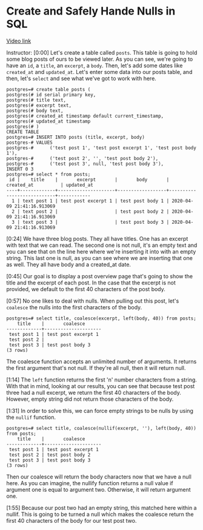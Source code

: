 # Create and Safely Hande Nulls in SQL

[Video link](https://www.egghead.io/lessons/postgresql-create-and-safely-hande-nulls-in-sql)

Instructor: [0:00] Let's create a table called `posts`. This table is going to hold some blog posts of ours to be viewed later. As you can see, we're going to have an `id`, a `title`, an `excerpt`, a `body`. Then, let's add some dates like `created_at` and `updated_at`. Let's enter some data into our posts table, and then, let's `select` and see what we've got to work with here.

```postgres
postgres=# create table posts (
postgres(# id serial primary key,
postgres(# title text,
postgres(# excerpt text,
postgres(# body text,
postgres(# created_at timestamp default current_timestamp,
postgres(# updated_at timestamp
postgres(# )
CREATE TABLE
postgres=# INSERT INTO posts (title, excerpt, body)
postgres-# VALUES
postgres-#      ('test post 1', 'test post excerpt 1', 'test post body 1'),
postgres-#      ('test post 2', '', 'test post body 2'),
postgres-#      ('test post 3', null, 'test post body 3'),
INSERT 0 3
postgres=# select * from posts; 
 id |    title    |       excerpt       |       body       |        created_at          | updated_at
----+-------------+---------------------+------------------+----------------------------+------------
  1 | text post 1 | test post excerpt 1 | test post body 1 | 2020-04-09 21:41:16.913069
  2 | text post 2 |                     | test post body 2 | 2020-04-09 21:41:16.913069
  3 | text post 3 |                     | test post body 3 | 2020-04-09 21:41:16.913069
```

[0:24] We have three blog posts. They all have titles. One has an excerpt with text that we can read. The second one is not null, it's an empty text and you can see that on the line here where we're inserting it into with an empty string. This last one is null, as you can see where we are inserting that one as well. They all have body and a created_at date.

[0:45] Our goal is to display a post overview page that's going to show the title and the excerpt of each post. In the case that the excerpt is not provided, we default to the first 40 characters of the post body.

[0:57] No one likes to deal with nulls. When pulling out this post, let's `coalesce` the nulls into the first characters of the body. 

```postgres
postgres=# select title, coalesce(excerpt, left(body, 40)) from posts;
    title    |       coalesce
-------------+---------------------
 test post 1 | test post excerpt 1
 test post 2 | 
 test post 3 | test post body 3
(3 rows)
```

The coalesce function accepts an unlimited number of arguments. It returns the first argument that's not null. If they're all null, then it will return null.

[1:14] The `left` function returns the first 'n' number characters from a string. With that in mind, looking at our results, you can see that because test post three had a null excerpt, we return the first 40 characters of the body. However, empty string did not return those characters of the body.

[1:31] In order to solve this, we can force empty strings to be nulls by using the `nullif` function.

```postgres
postgres=# select title, coalesce(nullif(excerpt, ''), left(body, 40)) from posts;
    title    |       coalesce
-------------+---------------------
 test post 1 | test post excerpt 1
 test post 2 | test post body 2
 test post 3 | test post body 3
(3 rows)
```

Then our coalesce will return the body characters now that we have a null here. As you can imagine, the nullify function returns a null value if argument one is equal to argument two. Otherwise, it will return argument one.

[1:55] Because our post two had an empty string, this matched here within a nullif. This is going to be turned a null which makes the coalesce return the first 40 characters of the body for our test post two.